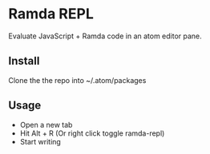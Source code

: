 # Ramda REPL

Evaluate JavaScript + Ramda code in an atom editor pane.

## Install

Clone the the repo into ~/.atom/packages

## Usage

- Open a new tab
- Hit Alt + R (Or right click toggle ramda-repl)
- Start writing
